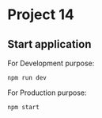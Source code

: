 # Project 14


## Start application

For Development purpose:
```shell
npm run dev
```

For Production purpose:
```shell
npm start
```